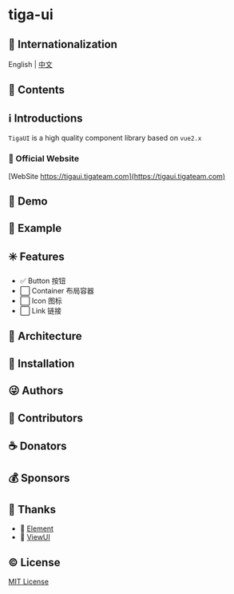 # tiga-ui

## :large_blue_circle: Internationalization

English | [中文](README_zh.md)

## :book: Contents

## :information_source: Introductions

`TigaUI` is a high quality component library based on `vue2.x`

### :bell: Official Website

[WebSite https://tigaui.tigateam.com](https://tigaui.tigateam.com)

## :foggy: Demo

## :large_blue_diamond: Example

## :eight_spoked_asterisk: Features

* :white_check_mark: Button 按钮
* :white_large_square: Container 布局容器
* :white_large_square: Icon 图标
* :white_large_square: Link 链接

## :leaves: Architecture

## :gem: Installation

## :stuck_out_tongue_winking_eye: Authors

## :stars: Contributors

## :coffee: Donators

## :moneybag: Sponsors

## :clap: Thanks

* :green_heart: [Element](https://element.eleme.cn/#/zh-CN)
* :green_heart: [ViewUI](https://iviewui.com/)

## :copyright: License

[MIT License](LICENSE)
